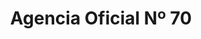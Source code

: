 ---
title: "Agencia Oficial Nº 70"
url: /general-manuel-jorge-campos/agencia-oficial-no-70/
shop: Lotterie
---
